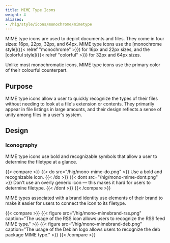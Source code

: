 ```yaml
---
title: MIME Type Icons
weight: 4
aliases:
- /hig/style/icons/monochrome/mimetype
---
```


MIME type icons are used to depict documents and files. They come in
four sizes: 16px, 22px, 32px, and 64px. MIME type icons use the
[monochrome style]({{< relref "monochrome" >}}) for 16px and 22px sizes,
and the [colorful style]({{< relref "colorful" >}}) for 32px and 64px sizes.

Unlike most monochromatic icons, MIME type icons use the primary color
of their colourful counterpart.

Purpose
-------

MIME type icons allow a user to quickly recognize the types of their
files without needing to look at a file\'s extension or contents. They
primarily appear in file listings in large amounts, and their design
reflects a sense of unity among files in a user\'s system.

Design
------

### Iconography

MIME type icons use bold and recognizable symbols that allow a user to
determine the filetype at a glance.

{{< compare >}}
{{< do src="/hig/mono-mime-do.png" >}}
Use a bold and recognizable icon.
{{< /do >}}
{{< dont src="/hig/mono-mime-dont.png" >}}
Don't use an overly generic icon — this makes it hard for users to determine
filetype.
{{< /dont >}}
{{< /compare >}}

MIME types associated with a brand identity use elements of their brand
to make it easier for users to connect the icon to its filetype.

{{< compare >}}
{{< figure src="/hig/mono-mimebrand-rss.png" caption="The usage of the RSS icon allows users to recognize the RSS feed MIME type." >}}
{{< figure src="/hig/mono-mimebrand-deb.png" caption="The usage of the Debian logo allows users to recognize the deb package MIME type." >}}
{{< /compare >}}
